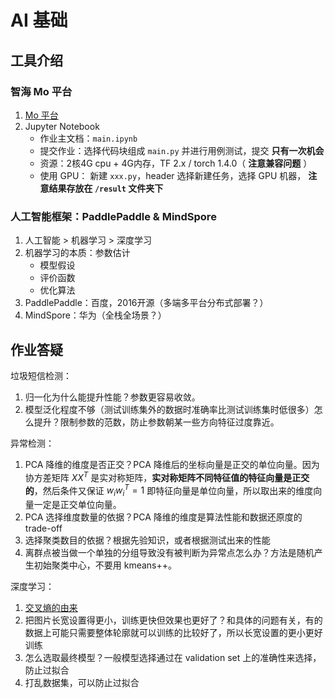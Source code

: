 # AI 基础

## 工具介绍

### 智海 Mo 平台

1. [Mo 平台](mo.zju.edu.cn)
2. Jupyter Notebook
    - 作业主文档：`main.ipynb` 
    - 提交作业：选择代码块组成 `main.py` 并进行用例测试，提交 **只有一次机会**
    - 资源：2核4G cpu + 4G内存，TF 2.x / torch 1.4.0（ **注意兼容问题** ）
    - 使用 GPU： 新建 `xxx.py`，header 选择新建任务，选择 GPU 机器， **注意结果存放在 `/result` 文件夹下**

### 人工智能框架：PaddlePaddle & MindSpore

1. 人工智能 > 机器学习 > 深度学习
2. 机器学习的本质：参数估计
    - 模型假设
    - 评价函数
    - 优化算法
3. PaddlePaddle：百度，2016开源（多端多平台分布式部署？）
4. MindSpore：华为（全栈全场景？）

## 作业答疑

垃圾短信检测：

1. 归一化为什么能提升性能？参数更容易收敛。
2. 模型泛化程度不够（测试训练集外的数据时准确率比测试训练集时低很多）怎么提升？限制参数的范数，防止参数朝某一些方向特征过度靠近。

异常检测：

1. PCA 降维的维度是否正交？PCA 降维后的坐标向量是正交的单位向量。因为协方差矩阵 $XX^T$ 是实对称矩阵，**实对称矩阵不同特征值的特征向量是正交的**，然后条件又保证 $w_iw_i^T=1$ 即特征向量是单位向量，所以取出来的维度向量一定是正交单位向量。
2. PCA 选择维度数量的依据？PCA 降维的维度是算法性能和数据还原度的 trade-off
3. 选择聚类数目的依据？根据先验知识，或者根据测试出来的性能
4. 离群点被当做一个单独的分组导致没有被判断为异常点怎么办？方法是随机产生初始聚类中心，不要用 kmeans++。

深度学习：
1. [交叉熵的由来](https://zhuanlan.zhihu.com/p/115277553)
2. 把图片长宽设置得更小，训练更快但效果也更好了？和具体的问题有关，有的数据上可能只需要整体轮廓就可以训练的比较好了，所以长宽设置的更小更好训练
3. 怎么选取最终模型？一般模型选择通过在 validation set 上的准确性来选择，防止过拟合
4. 打乱数据集，可以防止过拟合